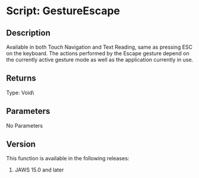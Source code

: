 # Script: GestureEscape

## Description

Available in both Touch Navigation and Text Reading, same as pressing
ESC on the keyboard. The actions performed by the Escape gesture depend
on the currently active gesture mode as well as the application
currently in use.

## Returns

Type: Void\

## Parameters

No Parameters

## Version

This function is available in the following releases:

1.  JAWS 15.0 and later
